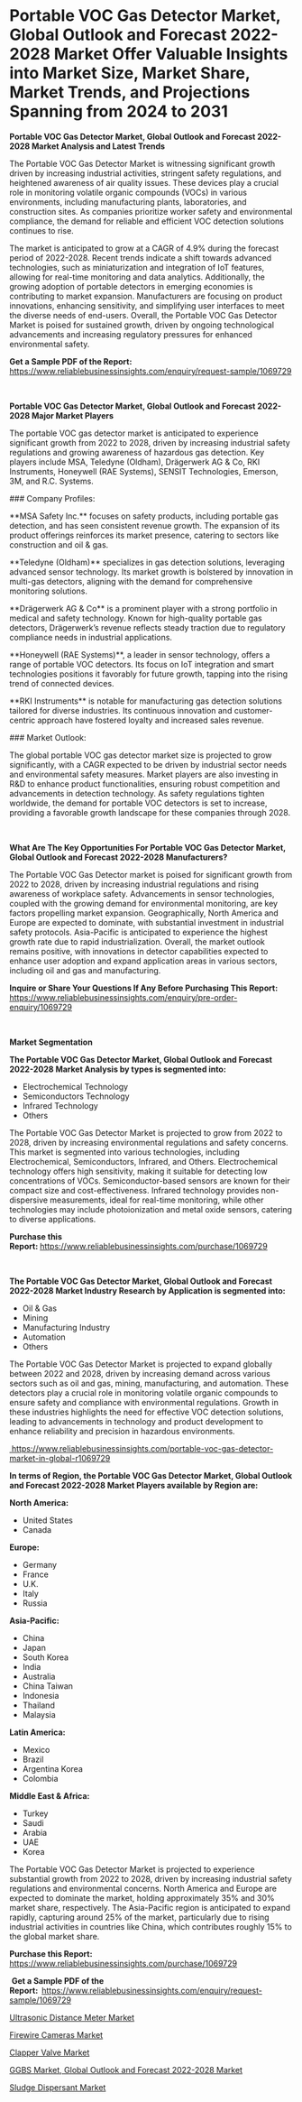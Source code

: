 <p><h1>Portable VOC Gas Detector Market, Global Outlook and Forecast 2022-2028 Market Offer Valuable Insights into Market Size, Market Share, Market Trends, and Projections Spanning from 2024 to 2031</h1></p><p><strong>Portable VOC Gas Detector Market, Global Outlook and Forecast 2022-2028 Market Analysis and Latest Trends</strong></p>
<p><p>The Portable VOC Gas Detector Market is witnessing significant growth driven by increasing industrial activities, stringent safety regulations, and heightened awareness of air quality issues. These devices play a crucial role in monitoring volatile organic compounds (VOCs) in various environments, including manufacturing plants, laboratories, and construction sites. As companies prioritize worker safety and environmental compliance, the demand for reliable and efficient VOC detection solutions continues to rise.</p><p>The market is anticipated to grow at a CAGR of 4.9% during the forecast period of 2022-2028. Recent trends indicate a shift towards advanced technologies, such as miniaturization and integration of IoT features, allowing for real-time monitoring and data analytics. Additionally, the growing adoption of portable detectors in emerging economies is contributing to market expansion. Manufacturers are focusing on product innovations, enhancing sensitivity, and simplifying user interfaces to meet the diverse needs of end-users. Overall, the Portable VOC Gas Detector Market is poised for sustained growth, driven by ongoing technological advancements and increasing regulatory pressures for enhanced environmental safety.</p></p>
<p><strong>Get a Sample PDF of the Report:&nbsp;</strong> <a href="https://www.reliablebusinessinsights.com/enquiry/request-sample/1069729">https://www.reliablebusinessinsights.com/enquiry/request-sample/1069729</a></p>
<p>&nbsp;</p>
<p><strong>Portable VOC Gas Detector Market, Global Outlook and Forecast 2022-2028 Major Market Players</strong></p>
<p><p>The portable VOC gas detector market is anticipated to experience significant growth from 2022 to 2028, driven by increasing industrial safety regulations and growing awareness of hazardous gas detection. Key players include MSA, Teledyne (Oldham), Drägerwerk AG & Co, RKI Instruments, Honeywell (RAE Systems), SENSIT Technologies, Emerson, 3M, and R.C. Systems.</p><p>### Company Profiles:</p><p>**MSA Safety Inc.** focuses on safety products, including portable gas detection, and has seen consistent revenue growth. The expansion of its product offerings reinforces its market presence, catering to sectors like construction and oil & gas.</p><p>**Teledyne (Oldham)** specializes in gas detection solutions, leveraging advanced sensor technology. Its market growth is bolstered by innovation in multi-gas detectors, aligning with the demand for comprehensive monitoring solutions.</p><p>**Drägerwerk AG & Co** is a prominent player with a strong portfolio in medical and safety technology. Known for high-quality portable gas detectors, Drägerwerk’s revenue reflects steady traction due to regulatory compliance needs in industrial applications.</p><p>**Honeywell (RAE Systems)**, a leader in sensor technology, offers a range of portable VOC detectors. Its focus on IoT integration and smart technologies positions it favorably for future growth, tapping into the rising trend of connected devices.</p><p>**RKI Instruments** is notable for manufacturing gas detection solutions tailored for diverse industries. Its continuous innovation and customer-centric approach have fostered loyalty and increased sales revenue.</p><p>### Market Outlook:</p><p>The global portable VOC gas detector market size is projected to grow significantly, with a CAGR expected to be driven by industrial sector needs and environmental safety measures. Market players are also investing in R&D to enhance product functionalities, ensuring robust competition and advancements in detection technology. As safety regulations tighten worldwide, the demand for portable VOC detectors is set to increase, providing a favorable growth landscape for these companies through 2028.</p></p>
<p>&nbsp;</p>
<p><strong>What Are The Key Opportunities For Portable VOC Gas Detector Market, Global Outlook and Forecast 2022-2028 Manufacturers?</strong></p>
<p><p>The Portable VOC Gas Detector market is poised for significant growth from 2022 to 2028, driven by increasing industrial regulations and rising awareness of workplace safety. Advancements in sensor technologies, coupled with the growing demand for environmental monitoring, are key factors propelling market expansion. Geographically, North America and Europe are expected to dominate, with substantial investment in industrial safety protocols. Asia-Pacific is anticipated to experience the highest growth rate due to rapid industrialization. Overall, the market outlook remains positive, with innovations in detector capabilities expected to enhance user adoption and expand application areas in various sectors, including oil and gas and manufacturing.</p></p>
<p><strong>Inquire or Share Your Questions If Any Before Purchasing This Report:</strong> <a href="https://www.reliablebusinessinsights.com/enquiry/pre-order-enquiry/1069729">https://www.reliablebusinessinsights.com/enquiry/pre-order-enquiry/1069729</a></p>
<p>&nbsp;</p>
<p><strong>Market Segmentation</strong></p>
<p><strong>The Portable VOC Gas Detector Market, Global Outlook and Forecast 2022-2028 Market Analysis by types is segmented into:</strong></p>
<p><ul><li>Electrochemical Technology</li><li>Semiconductors Technology</li><li>Infrared Technology</li><li>Others</li></ul></p>
<p><p>The Portable VOC Gas Detector Market is projected to grow from 2022 to 2028, driven by increasing environmental regulations and safety concerns. This market is segmented into various technologies, including Electrochemical, Semiconductors, Infrared, and Others. Electrochemical technology offers high sensitivity, making it suitable for detecting low concentrations of VOCs. Semiconductor-based sensors are known for their compact size and cost-effectiveness. Infrared technology provides non-dispersive measurements, ideal for real-time monitoring, while other technologies may include photoionization and metal oxide sensors, catering to diverse applications.</p></p>
<p><strong>Purchase this Report:&nbsp;</strong><a href="https://www.reliablebusinessinsights.com/purchase/1069729">https://www.reliablebusinessinsights.com/purchase/1069729</a></p>
<p>&nbsp;</p>
<p><strong>The Portable VOC Gas Detector Market, Global Outlook and Forecast 2022-2028 Market Industry Research by Application is segmented into:</strong></p>
<p><ul><li>Oil & Gas</li><li>Mining</li><li>Manufacturing Industry</li><li>Automation</li><li>Others</li></ul></p>
<p><p>The Portable VOC Gas Detector Market is projected to expand globally between 2022 and 2028, driven by increasing demand across various sectors such as oil and gas, mining, manufacturing, and automation. These detectors play a crucial role in monitoring volatile organic compounds to ensure safety and compliance with environmental regulations. Growth in these industries highlights the need for effective VOC detection solutions, leading to advancements in technology and product development to enhance reliability and precision in hazardous environments.</p></p>
<p><a href="https://www.reliablebusinessinsights.com/portable-voc-gas-detector-market-in-global-r1069729">&nbsp;https://www.reliablebusinessinsights.com/portable-voc-gas-detector-market-in-global-r1069729</a></p>
<p><strong>In terms of Region, the Portable VOC Gas Detector Market, Global Outlook and Forecast 2022-2028 Market Players available by Region are:</strong></p>
<p>
    <p> <strong> North America: </strong>
        <ul>
            <li>United States</li>
            <li>Canada</li>
        </ul>
        </p> 
    <p> <strong> Europe: </strong>
        <ul>
            <li>Germany</li>
            <li>France</li>
            <li>U.K.</li>
            <li>Italy</li>
            <li>Russia</li>
        </ul>
        </p> 
    <p> <strong> Asia-Pacific: </strong>
        <ul>
            <li>China</li>
            <li>Japan</li>
            <li>South Korea</li>
            <li>India</li>
            <li>Australia</li>
            <li>China Taiwan</li>
            <li>Indonesia</li>
            <li>Thailand</li>
            <li>Malaysia</li>
        </ul>
        </p> 
    <p> <strong> Latin America: </strong>
        <ul>
            <li>Mexico</li>
            <li>Brazil</li>
            <li>Argentina Korea</li>
            <li>Colombia</li>
        </ul>
        </p> 
    <p> <strong> Middle East & Africa: </strong>
        <ul>
            <li>Turkey</li>
            <li>Saudi</li>
            <li>Arabia</li>
            <li>UAE</li>
            <li>Korea</li>
        </ul>
    </p>
    </p>
<p><p>The Portable VOC Gas Detector Market is projected to experience substantial growth from 2022 to 2028, driven by increasing industrial safety regulations and environmental concerns. North America and Europe are expected to dominate the market, holding approximately 35% and 30% market share, respectively. The Asia-Pacific region is anticipated to expand rapidly, capturing around 25% of the market, particularly due to rising industrial activities in countries like China, which contributes roughly 15% to the global market share.</p></p>
<p><strong>Purchase this Report: </strong><a href="https://www.reliablebusinessinsights.com/purchase/1069729">https://www.reliablebusinessinsights.com/purchase/1069729</a></p>
<p>&nbsp;<strong>Get a Sample PDF of the Report:&nbsp;&nbsp;</strong><a href="https://www.reliablebusinessinsights.com/enquiry/request-sample/1069729">https://www.reliablebusinessinsights.com/enquiry/request-sample/1069729</a></p>
<p><strong></strong></p>
<p><p><a href="https://www.linkedin.com/pulse/ultrasonic-distance-meter-industry-analysis-report-its-market-a5xof?trackingId=Qu08QACvQOOsIPGHg147mQ%3D%3D">Ultrasonic Distance Meter Market</a></p><p><a href="https://medium.com/@soloncarter07/this-report-aims-to-deliver-an-in-depth-analysis-of-the-global-firewire-cameras-market-offering-133b99f980b0">Firewire Cameras Market</a></p><p><a href="https://medium.com/@soloncarter07/clapper-valve-market-forecasts-market-trends-and-impact-analysis-2024-2031-70618c270c71">Clapper Valve Market</a></p><p><a href="https://github.com/FahadAhmed223/Market-Research-Report-List-1/blob/main/ggbs-market-global-outlook-and-forecast-2022-2028-market.md">GGBS Market, Global Outlook and Forecast 2022-2028 Market</a></p><p><a href="https://issuu.com/reportprime-2/docs/sludge-dispersant-market-size-2030._c78b5f653d7e88">Sludge Dispersant Market</a></p></p>